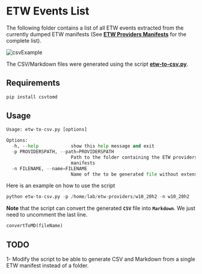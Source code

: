 # ETW Events List

The following folder contains a list of all ETW events extracted from the currently dumped ETW manifests (See [**ETW Providers Manifests**](https://github.com/nasbench/ETW-Resources/tree/main/ETW%20Providers%20Manifests) for the complete list).

![csvExample](https://github.com/nasbench/ETW-Resources/tree/main/ETW%20Events%20List/csvExample.png)

The CSV/Markdown files were generated using the script **[etw-to-csv.py](https://github.com/nasbench/ETW-Resources/tree/main/ETW%20Events%20List/etw-to-csv.py)**.

## Requirements

```python
pip install csvtomd
```

## Usage

```python
Usage: etw-to-csv.py [options]

Options:
  -h, --help            show this help message and exit
  -p PROVIDERSPATH, --path=PROVIDERSPATH
                        Path to the folder containing the ETW providers
                        manifests
  -n FILENAME, --name=FILENAME
                        Name of the to be generated file without extension
```

Here is an example on how to use the script

```python
python etw-to-csv.py -p /home/lab/etw-providers/w10_20h2 -n w10_20h2
```

**Note** that the script can convert the generated **`CSV`** file into **`Markdown`**. We just need to uncomment the last line.

```python
convertToMD(fileName)
```

## TODO

1- Modify the script to be able to generate CSV and Markdown from a single ETW manifest instead of a folder.
